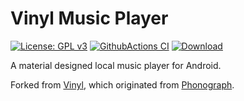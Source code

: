 # Vinyl Music Player

[![License: GPL v3](https://img.shields.io/badge/License-GPL%20v3-blue.svg)](https://github.com/AdrienPoupa/VinylMusicPlayer/blob/master/LICENSE.txt)
[![GithubActions CI](https://github.com/vinyl2-team/vinyl2/actions/workflows/ci.yml/badge.svg)](https://github.com/vinyl2-team/vinyl2/actions/workflows/ci.yml)
[![Download](https://img.shields.io/badge/Download-@pre--release-green)](https://github.com/vinyl2-team/vinyl2/releases/tag/pre-release)

A material designed local music player for Android.

Forked from [Vinyl](https://github.com/AdrienPoupa/VinylMusicPlayer), which originated from 
[Phonograph](https://github.com/kabouzeid/Phonograph).
